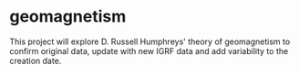 # geomagnetism
This project will explore D. Russell Humphreys' theory of geomagnetism to confirm original data, update with new IGRF data and add variability to the creation date.
